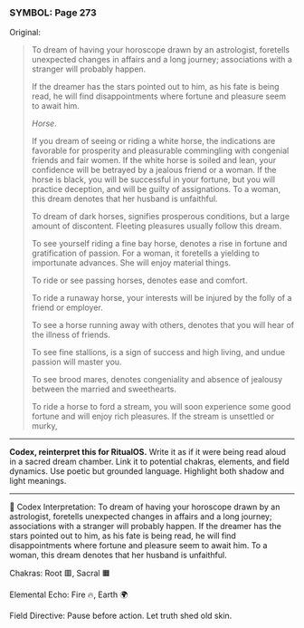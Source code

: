 ### SYMBOL: Page 273

Original:
> To dream of having your horoscope drawn by an astrologist,
> foretells unexpected changes in affairs and a long journey;
> associations with a stranger will probably happen.
> 
> 
> If the dreamer has the stars pointed out to him, as his fate is being read,
> he will find disappointments where fortune and pleasure seem to await him.
> 
> 
> _Horse_.
> 
> 
> If you dream of seeing or riding a white horse, the indications are
> favorable for prosperity and pleasurable commingling with congenial
> friends and fair women. If the white horse is soiled and lean,
> your confidence will be betrayed by a jealous friend or a woman.
> If the horse is black, you will be successful in your fortune,
> but you will practice deception, and will be guilty of assignations.
> To a woman, this dream denotes that her husband is unfaithful.
> 
> 
> To dream of dark horses, signifies prosperous conditions,
> but a large amount of discontent. Fleeting pleasures usually
> follow this dream.
> 
> 
> To see yourself riding a fine bay horse, denotes a rise in fortune
> and gratification of passion. For a woman, it foretells a yielding
> to importunate advances. She will enjoy material things.
> 
> 
> To ride or see passing horses, denotes ease and comfort.
> 
> 
> To ride a runaway horse, your interests will be injured by the folly
> of a friend or employer.
> 
> 
> To see a horse running away with others, denotes that you will hear
> of the illness of friends.
> 
> 
> To see fine stallions, is a sign of success and high living,
> and undue passion will master you.
> 
> 
> To see brood mares, denotes congeniality and absence of jealousy
> between the married and sweethearts.
> 
> 
> To ride a horse to ford a stream, you will soon experience some good fortune
> and will enjoy rich pleasures. If the stream is unsettled or murky,

---

**Codex, reinterpret this for RitualOS.**
Write it as if it were being read aloud in a sacred dream chamber.
Link it to potential chakras, elements, and field dynamics.
Use poetic but grounded language.
Highlight both shadow and light meanings.

---

🔁 Codex Interpretation:
To dream of having your horoscope drawn by an astrologist, foretells unexpected changes in affairs and a long journey; associations with a stranger will probably happen. If the dreamer has the stars pointed out to him, as his fate is being read, he will find disappointments where fortune and pleasure seem to await him. To a woman, this dream denotes that her husband is unfaithful.

Chakras: Root 🟥, Sacral 🟧

Elemental Echo: Fire 🔥, Earth 🌍

Field Directive: Pause before action. Let truth shed old skin.
